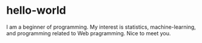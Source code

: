 # hello-world
I am a beginner of programming. My interest is statistics, machine-learning, and programming related to Web pragramming.
Nice to meet you.
